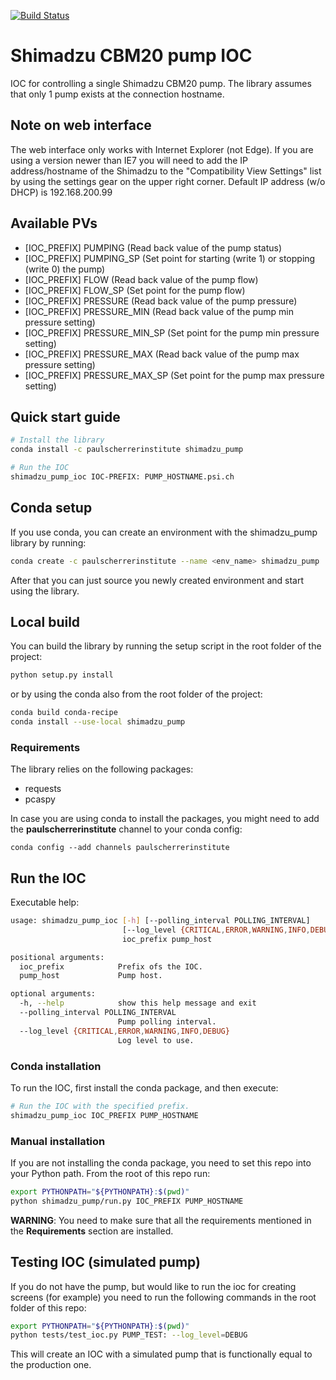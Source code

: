 [![Build Status](https://travis-ci.org/paulscherrerinstitute/shimadzu_pump.svg?branch=master)](https://travis-ci.org/paulscherrerinstitute/shimadzu_pump)

# Shimadzu CBM20 pump IOC
IOC for controlling a single Shimadzu CBM20 pump. The library assumes that only 1 pump exists 
at the connection hostname.

## Note on web interface
The web interface only works with Internet Explorer (not Edge).  If you are using a version newer than IE7 you will need to add the IP address/hostname of the Shimadzu to the "Compatibility View Settings" list by using the settings gear on the upper right corner.
Default IP address (w/o DHCP) is 192.168.200.99

## Available PVs

- \[IOC_PREFIX\] PUMPING (Read back value of the pump status)
- \[IOC_PREFIX\] PUMPING_SP (Set point for starting (write 1) or stopping (write 0) the pump)
- \[IOC_PREFIX\] FLOW (Read back value of the pump flow)
- \[IOC_PREFIX\] FLOW_SP (Set point for the pump flow)
- \[IOC_PREFIX\] PRESSURE (Read back value of the pump pressure)
- \[IOC_PREFIX\] PRESSURE_MIN (Read back value of the pump min pressure setting)
- \[IOC_PREFIX\] PRESSURE_MIN_SP (Set point for the pump min pressure setting)
- \[IOC_PREFIX\] PRESSURE_MAX (Read back value of the pump max pressure setting)
- \[IOC_PREFIX\] PRESSURE_MAX_SP (Set point for the pump max pressure setting)

## Quick start guide
```bash
# Install the library
conda install -c paulscherrerinstitute shimadzu_pump

# Run the IOC
shimadzu_pump_ioc IOC-PREFIX: PUMP_HOSTNAME.psi.ch
```

## Conda setup
If you use conda, you can create an environment with the shimadzu_pump library by running:

```bash
conda create -c paulscherrerinstitute --name <env_name> shimadzu_pump
```

After that you can just source you newly created environment and start using the library.

## Local build
You can build the library by running the setup script in the root folder of the project:

```bash
python setup.py install
```

or by using the conda also from the root folder of the project:

```bash
conda build conda-recipe
conda install --use-local shimadzu_pump
```

### Requirements
The library relies on the following packages:

- requests
- pcaspy

In case you are using conda to install the packages, you might need to add the **paulscherrerinstitute** channel to 
your conda config:

```
conda config --add channels paulscherrerinstitute
```

## Run the IOC

Executable help:

```bash
usage: shimadzu_pump_ioc [-h] [--polling_interval POLLING_INTERVAL]
                         [--log_level {CRITICAL,ERROR,WARNING,INFO,DEBUG}]
                         ioc_prefix pump_host

positional arguments:
  ioc_prefix            Prefix ofs the IOC.
  pump_host             Pump host.

optional arguments:
  -h, --help            show this help message and exit
  --polling_interval POLLING_INTERVAL
                        Pump polling interval.
  --log_level {CRITICAL,ERROR,WARNING,INFO,DEBUG}
                        Log level to use.
```

### Conda installation
To run the IOC, first install the conda package, and then execute:
```bash
# Run the IOC with the specified prefix.
shimadzu_pump_ioc IOC_PREFIX PUMP_HOSTNAME
```

### Manual installation
If you are not installing the conda package, you need to set this repo into your Python path. 
From the root of this repo run:
```bash
export PYTHONPATH="${PYTHONPATH}:$(pwd)"
python shimadzu_pump/run.py IOC_PREFIX PUMP_HOSTNAME
```

**WARNING**: You need to make sure that all the requirements mentioned in the **Requirements** section are installed.

## Testing IOC (simulated pump)
If you do not have the pump, but would like to run the ioc for creating screens (for example) you need to 
run the following commands in the root folder of this repo:

```bash
export PYTHONPATH="${PYTHONPATH}:$(pwd)"
python tests/test_ioc.py PUMP_TEST: --log_level=DEBUG
```

This will create an IOC with a simulated pump that is functionally equal to the production one.
